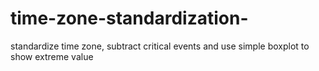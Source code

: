 # time-zone-standardization-
standardize time zone, subtract critical events and use simple boxplot to show extreme value 
